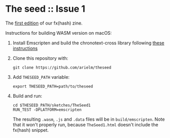# The seed :: Issue 1

The [first edition](https://www.fxhash.xyz/generative/18334) of our fx(hash) zine.

Instructions for building WASM version on macOS:

1. Install Emscripten and build the chronotext-cross library following [these instructions](https://arielm.github.io/cross-blog/2022/10/06/running-in-the-browser.html)

2. Clone this repository with:
   ```
   git clone https://github.com/arielm/theseed
   ```

3. Add `THESEED_PATH` variable:
   ```
   export THESEED_PATH=path/to/theseed
   ```

4. Build and run:
   ```
   cd $THESEED_PATH/sketches/TheSeed1
   RUN_TEST -DPLATFORM=emscripten
   ```
   
   The resulting `.wasm`, `.js` and `.data` files will be in `build/emscripten`. Note that it won't properly run, because `TheSeed1.html` doesn't include the fx(hash) snippet.
